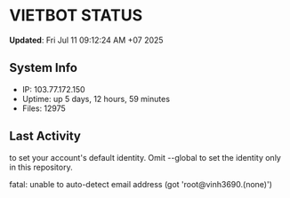 # VIETBOT STATUS
**Updated**: Fri Jul 11 09:12:24 AM +07 2025

## System Info
- IP: 103.77.172.150
- Uptime: up 5 days, 12 hours, 59 minutes
- Files: 12975

## Last Activity

to set your account's default identity.
Omit --global to set the identity only in this repository.

fatal: unable to auto-detect email address (got 'root@vinh3690.(none)')
